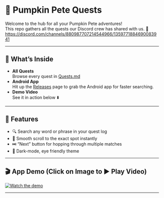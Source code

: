 # 🎃 Pumpkin Pete Quests

Welcome to the hub for all your Pumpkin Pete adventures!  
This repo gathers all the quests our Discord crew has shared with us. 👾  
https://discord.com/channels/880987707214544966/1359771884690083941  

---

## 📖 What’s Inside

- **All Quests**  
  Browse every quest in [Quests.md](https://github.com/01101010110/Pumpkin-Pete-Quests/blob/main/Quests.md)  
- **Android App**  
  Hit up the [Releases](https://github.com/01101010110/Pumpkin-Pete-Quests/releases) page to grab the Android app for faster searching.  
- **Demo Video**  
  See it in action below ⬇️

---

## 🚀 Features

- 🔍 Search any word or phrase in your quest log  
- 🎯 Smooth scroll to the exact spot instantly
- ⏭️ “Next” button for hopping through multiple matches  
- 🌙 Dark-mode, eye friendly theme

---

## 🎬 App Demo (Click on Image to ▶️ Play Video)

[![Watch the demo](https://img.youtube.com/vi/Zl9GvA7Bwx0/0.jpg)](https://youtu.be/Zl9GvA7Bwx0)  

---


